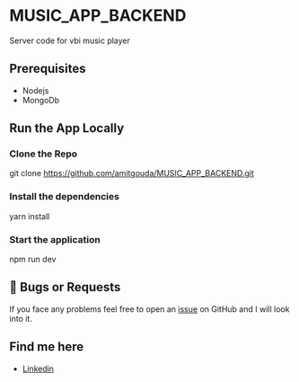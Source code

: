 # MUSIC_APP_BACKEND
Server code for vbi music player

##  Prerequisites
* Nodejs
* MongoDb

## Run the App Locally

### Clone the Repo
git clone https://github.com/amitgouda/MUSIC_APP_BACKEND.git

### Install the dependencies
yarn install

### Start the application
 npm run dev


## 🐛 Bugs or Requests

If you face any problems feel free to open an [issue](https://github.com/amitgouda/MUSIC_APP_BACKEND/issues/new) on GitHub and I will look into it.

 ##  Find me here
* [Linkedin](https://www.linkedin.com/in/amit-gouda-549871160/)